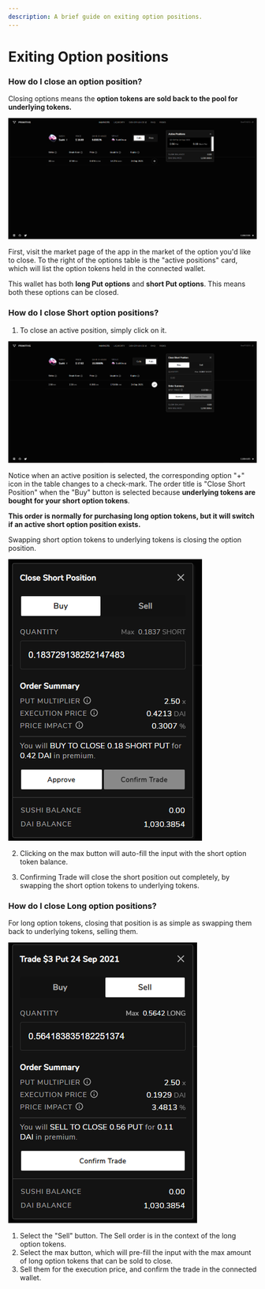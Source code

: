 ```yaml
---
description: A brief guide on exiting option positions.
---
```


# Exiting Option positions

### How do I close an option position?

Closing options means the **option tokens are sold back to the pool for underlying tokens.**

![Closing active positions.](../.gitbook/assets/primitive-market%20%281%29.png)

First, visit the market page of the app in the market of the option you'd like to close. To the right of the options table is the "active positions" card, which will list the option tokens held in the connected wallet.

This wallet has both **long Put options** and **short Put options**. This means both these options can be closed. 

### How do I close Short option positions?

1. To close an active position, simply click on it.

![Closing a short position.](../.gitbook/assets/image%20%281%29.png)

Notice when an active position is selected, the corresponding option "+" icon in the table changes to a check-mark. The order title is "Close Short Position" when the "Buy" button is selected because **underlying tokens are bought for your short option tokens**. 

**This order is normally for purchasing long option tokens, but it will switch if an active short option position exists.** 

Swapping short option tokens to underlying tokens is closing the option position.

![Closing a short position.](../.gitbook/assets/image%20%283%29.png)

2. Clicking on the max button will auto-fill the input with the short option token balance. 

3. Confirming Trade will close the short position out completely, by swapping the short option tokens to underlying tokens.

### How do I close Long option positions?

For long option tokens, closing that position is as simple as swapping them back to underlying tokens, selling them.

![Selling long option tokens.](../.gitbook/assets/image%20%284%29.png)

1. Select the "Sell" button. The Sell order is in the context of the long option tokens.
2. Select the max button, which will pre-fill the input with the max amount of long option tokens that can be sold to close.
3. Sell them for the execution price, and confirm the trade in the connected wallet.



